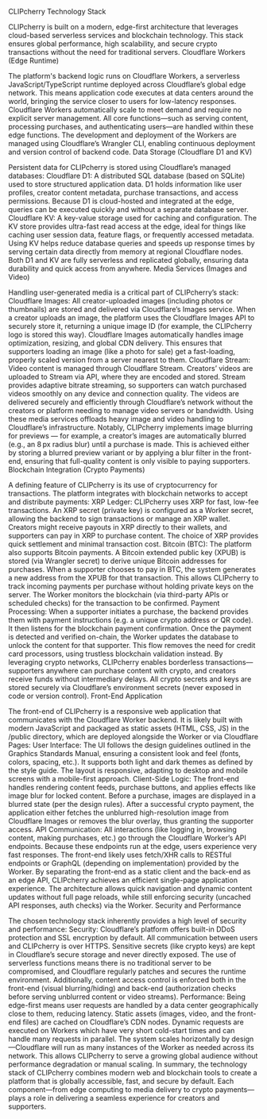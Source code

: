 CLIPcherry Technology Stack

CLIPcherry is built on a modern, edge-first architecture that leverages cloud-based serverless services and blockchain technology. This stack ensures global performance, high scalability, and secure crypto transactions without the need for traditional servers.
Cloudflare Workers (Edge Runtime)

The platform's backend logic runs on Cloudflare Workers, a serverless JavaScript/TypeScript runtime deployed across Cloudflare’s global edge network. This means application code executes at data centers around the world, bringing the service closer to users for low-latency responses. Cloudflare Workers automatically scale to meet demand and require no explicit server management. All core functions—such as serving content, processing purchases, and authenticating users—are handled within these edge functions. The development and deployment of the Workers are managed using Cloudflare’s Wrangler CLI, enabling continuous deployment and version control of backend code.
Data Storage (Cloudflare D1 and KV)

Persistent data for CLIPcherry is stored using Cloudflare’s managed databases:
Cloudflare D1: A distributed SQL database (based on SQLite) used to store structured application data. D1 holds information like user profiles, creator content metadata, purchase transactions, and access permissions. Because D1 is cloud-hosted and integrated at the edge, queries can be executed quickly and without a separate database server.
Cloudflare KV: A key-value storage used for caching and configuration. The KV store provides ultra-fast read access at the edge, ideal for things like caching user session data, feature flags, or frequently accessed metadata. Using KV helps reduce database queries and speeds up response times by serving certain data directly from memory at regional Cloudflare nodes.
Both D1 and KV are fully serverless and replicated globally, ensuring data durability and quick access from anywhere.
Media Services (Images and Video)

Handling user-generated media is a critical part of CLIPcherry’s stack:
Cloudflare Images: All creator-uploaded images (including photos or thumbnails) are stored and delivered via Cloudflare’s Images service. When a creator uploads an image, the platform uses the Cloudflare Images API to securely store it, returning a unique image ID (for example, the CLIPcherry logo is stored this way). Cloudflare Images automatically handles image optimization, resizing, and global CDN delivery. This ensures that supporters loading an image (like a photo for sale) get a fast-loading, properly scaled version from a server nearest to them.
Cloudflare Stream: Video content is managed through Cloudflare Stream. Creators’ videos are uploaded to Stream via API, where they are encoded and stored. Stream provides adaptive bitrate streaming, so supporters can watch purchased videos smoothly on any device and connection quality. The videos are delivered securely and efficiently through Cloudflare’s network without the creators or platform needing to manage video servers or bandwidth.
Using these media services offloads heavy image and video handling to Cloudflare’s infrastructure. Notably, CLIPcherry implements image blurring for previews — for example, a creator’s images are automatically blurred (e.g., an 8 px radius blur) until a purchase is made. This is achieved either by storing a blurred preview variant or by applying a blur filter in the front-end, ensuring that full-quality content is only visible to paying supporters.
Blockchain Integration (Crypto Payments)

A defining feature of CLIPcherry is its use of cryptocurrency for transactions. The platform integrates with blockchain networks to accept and distribute payments:
XRP Ledger: CLIPcherry uses XRP for fast, low-fee transactions. An XRP secret (private key) is configured as a Worker secret, allowing the backend to sign transactions or manage an XRP wallet. Creators might receive payouts in XRP directly to their wallets, and supporters can pay in XRP to purchase content. The choice of XRP provides quick settlement and minimal transaction cost.
Bitcoin (BTC): The platform also supports Bitcoin payments. A Bitcoin extended public key (XPUB) is stored (via Wrangler secret) to derive unique Bitcoin addresses for purchases. When a supporter chooses to pay in BTC, the system generates a new address from the XPUB for that transaction. This allows CLIPcherry to track incoming payments per purchase without holding private keys on the server. The Worker monitors the blockchain (via third-party APIs or scheduled checks) for the transaction to be confirmed.
Payment Processing: When a supporter initiates a purchase, the backend provides them with payment instructions (e.g. a unique crypto address or QR code). It then listens for the blockchain payment confirmation. Once the payment is detected and verified on-chain, the Worker updates the database to unlock the content for that supporter. This flow removes the need for credit card processors, using trustless blockchain validation instead.
By leveraging crypto networks, CLIPcherry enables borderless transactions—supporters anywhere can purchase content with crypto, and creators receive funds without intermediary delays. All crypto secrets and keys are stored securely via Cloudflare’s environment secrets (never exposed in code or version control).
Front-End Application

The front-end of CLIPcherry is a responsive web application that communicates with the Cloudflare Worker backend. It is likely built with modern JavaScript and packaged as static assets (HTML, CSS, JS) in the /public directory, which are deployed alongside the Worker or via Cloudflare Pages:
User Interface: The UI follows the design guidelines outlined in the Graphics Standards Manual, ensuring a consistent look and feel (fonts, colors, spacing, etc.). It supports both light and dark themes as defined by the style guide. The layout is responsive, adapting to desktop and mobile screens with a mobile-first approach.
Client-Side Logic: The front-end handles rendering content feeds, purchase buttons, and applies effects like image blur for locked content. Before a purchase, images are displayed in a blurred state (per the design rules). After a successful crypto payment, the application either fetches the unblurred high-resolution image from Cloudflare Images or removes the blur overlay, thus granting the supporter access.
API Communication: All interactions (like logging in, browsing content, making purchases, etc.) go through the Cloudflare Worker’s API endpoints. Because these endpoints run at the edge, users experience very fast responses. The front-end likely uses fetch/XHR calls to RESTful endpoints or GraphQL (depending on implementation) provided by the Worker.
By separating the front-end as a static client and the back-end as an edge API, CLIPcherry achieves an efficient single-page application experience. The architecture allows quick navigation and dynamic content updates without full page reloads, while still enforcing security (uncached API responses, auth checks) via the Worker.
Security and Performance

The chosen technology stack inherently provides a high level of security and performance:
Security: Cloudflare’s platform offers built-in DDoS protection and SSL encryption by default. All communication between users and CLIPcherry is over HTTPS. Sensitive secrets (like crypto keys) are kept in Cloudflare’s secure storage and never directly exposed. The use of serverless functions means there is no traditional server to be compromised, and Cloudflare regularly patches and secures the runtime environment. Additionally, content access control is enforced both in the front-end (visual blurring/hiding) and back-end (authorization checks before serving unblurred content or video streams).
Performance: Being edge-first means user requests are handled by a data center geographically close to them, reducing latency. Static assets (images, video, and the front-end files) are cached on Cloudflare’s CDN nodes. Dynamic requests are executed on Workers which have very short cold-start times and can handle many requests in parallel. The system scales horizontally by design—Cloudflare will run as many instances of the Worker as needed across its network. This allows CLIPcherry to serve a growing global audience without performance degradation or manual scaling.
In summary, the technology stack of CLIPcherry combines modern web and blockchain tools to create a platform that is globally accessible, fast, and secure by default. Each component—from edge computing to media delivery to crypto payments—plays a role in delivering a seamless experience for creators and supporters.
